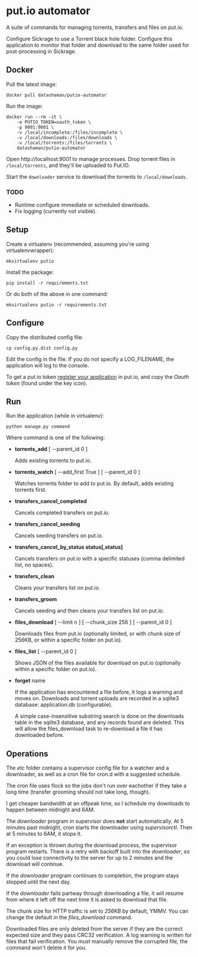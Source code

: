 # put.io automator

A suite of commands for managing torrents, transfers and files on put.io.

Configure Sickrage to use a Torrent black hole folder. Configure this application to
monitor that folder and download to the same folder used for post-processing in Sickrage.

## Docker

Pull the latest image:

    docker pull datashaman/putio-automator

Run the image:

	docker run --rm -it \
		-e PUTIO_TOKEN=oauth_token \
		-p 9001:9001 \
		-v /local/incomplete:/files/incomplete \
		-v /local/downloads:/files/downloads \
		-v /local/torrents:/files/torrents \
		datashaman/putio-automator

Open http://localhost:9001 to manage processes. Drop torrent files in `/local/torrents`, and they'll be uploaded to Put.IO.

Start the `downloader` service to download the torrents to `/local/downloads`.

### TODO

- Runtime configure immediate or scheduled downloads.
- Fix logging (currently not visible).

## Setup

Create a virtualenv (recommended, assuming you're using virtualenvwrapper):

    mkvirtualenv putio

Install the package:

    pip install -r requirements.txt

Or do both of the above in one command:

    mkvirtualenv putio -r requirements.txt

## Configure

Copy the distributed config file:

    cp config.py.dist config.py

Edit the config in the file. If you do not specify a LOG_FILENAME, the application will log to the console.

To get a put.io token [register your application](https://put.io/oauth/apps/new) in put.io, and copy the *Oauth token* (found under the key icon).

## Run

Run the application (while in virtualenv):

    python manage.py command

Where command is one of the following:

*   **torrents_add** [ --parent_id 0 ]

    Adds existing torrents to put.io.

*   **torrents_watch** [ --add_first True ] [ --parent_id 0 ]

    Watches torrents folder to add to put.io. By default, adds existing torrents first.

*   **transfers_cancel_completed**

    Cancels completed transfers on put.io.

*   **transfers_cancel_seeding**

    Cancels seeding transfers on put.io.

*   **transfers_cancel_by_status status[,status]**

    Cancels transfers on put.io with a specific statuses (comma delimited list, no spaces).

*   **transfers_clean**

    Cleans your transfers list on put.io.

*   **transfers_groom**

    Cancels seeding and then cleans your transfers list on put.io.

*   **files_download** [ --limit n ] [ --chunk_size 256 ] [ --parent_id 0 ]

    Downloads files from put.io (optionally limited, or with chunk size of 256KB, or within a specific folder on put.io).

*   **files_list** [ --parent_id 0 ]

    Shows JSON of the files available for download on put.io (optionally within a specific folder on put.io).

*   **forget** name

    If the application has encountered a file before, it logs a warning and moves on. Downloads and torrent uploads are recorded in a sqlite3 database: application.db (configurable).

    A simple case-insensitive substring search is done on the downloads table in the sqlite3 database, and any records found are deleted. This will allow the files_download task to re-download a file it has downloaded before.

## Operations

The *etc* folder contains a supervisor config file for a watcher and a downloader, as well as a cron file for cron.d with a suggested schedule.

The cron file uses flock so the jobs don't run over eachother if they take a long time (transfer grooming should not take long, though).

I get cheaper bandwidth at an offpeak time, so I schedule my downloads to happen between midnight and 6AM.

The *downloader* program in supervisor does **not** start automatically. At 5 minutes past midnight, cron starts the downloader using *supervisorctl*. Then at 5 minutes to 6AM, it stops it.

If an exception is thrown during the download process, the supervisor program restarts. There is a retry with backoff built into the *downloader*, so you could lose connectivity to
the server for up to 2 minutes and the download will continue.

If the *downloader* program continues to completion, the program stays stopped until the next day.

If the *downloader* fails partway through downloading a file, it will resume from where it left off the next time it is asked to download that file.

The chunk size for HTTP traffic is set to *256KB* by default, YMMV. You can change the default in the *files_download* command.

Downloaded files are only deleted from the server if they are the correct expected size and they pass CRC32 verification. A log warning is written for files that fail verification. You must manually remove the corrupted file, the command won't delete it for you.
